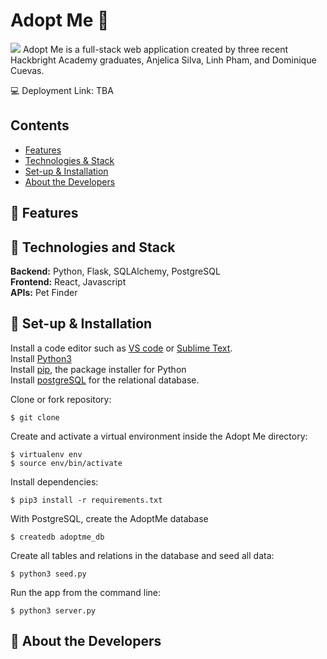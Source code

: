 # Adopt Me 🐾 
![](file:///Users/victorsi/Desktop/Screen%20Shot%202020-03-14%20at%2012.44.09%20AM.png)
Adopt Me is a full-stack web application created by three recent Hackbright Academy graduates, Anjelica Silva, Linh Pham, and Dominique Cuevas. <br>

💻 Deployment Link: TBA
<br>


## Contents
* [Features](#features)
* [Technologies & Stack](#techstack)
* [Set-up & Installation](#installation)
* [About the Developers](#aboutus)

## <a name="features"></a> 🐾 Features



## <a name="techstack"></a>🐾 Technologies and Stack
**Backend:**
Python, Flask, SQLAlchemy, PostgreSQL <br>
**Frontend:**
React, Javascript<br>
**APIs:**
Pet Finder



## <a name="installation"></a>🐾 Set-up & Installation
Install a code editor such as [VS code](https://code.visualstudio.com/download) or [Sublime Text](https://www.sublimetext.com/).<br>
Install [Python3](https://www.python.org/downloads/mac-osx/)<br>
Install [pip](https://pip.pypa.io/en/stable/installing/), the package installer for Python <br>
Install [postgreSQL](https://www.postgresql.org/) for the relational database.<br>


Clone or fork repository:
```
$ git clone 
```
Create and activate a virtual environment inside the Adopt Me directory:
```
$ virtualenv env
$ source env/bin/activate
```
Install dependencies:
```
$ pip3 install -r requirements.txt
```
With PostgreSQL, create the AdoptMe database
```
$ createdb adoptme_db
```
Create all tables and relations in the database and seed all data:
```
$ python3 seed.py
```
Run the app from the command line:
```
$ python3 server.py
```


## <a name="aboutus"></a>🐾 About the Developers



